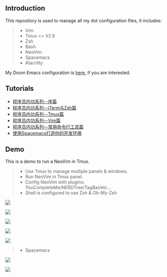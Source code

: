 ## Introduction
This repository is used to manage all my dot configuration files, it includes:

>* Vim
>* Tmux <= V2.8
>* Zsh
>* Bash
>* NeoVim
>* Spacemacs
>* Alacritty

My Doom Emacs configuration is [here](https://github.com/TimothyYe/doom-emacs), if you are interested.

## Tutorials

* [程序员内功系列--序篇](https://xiaozhou.net/learn-the-command-line-preface-2017-05-12.html)
* [程序员内功系列--iTerm与Zsh篇](https://xiaozhou.net/learn-the-command-line-iterm-and-zsh-2017-06-23.html)
* [程序员内功系列--Tmux篇](https://xiaozhou.net/learn-the-command-line-tmux-2018-04-27.html)
* [程序员内功系列–-Vim篇](https://xiaozhou.net/learn-the-command-line-preface-2017-05-12.html)  
* [程序员内功系列–-常用命令行工具篇](https://xiaozhou.net/learn-the-command-line-tools-md-2018-10-11.html)  
* [使用Spacemacs打造你的开发环境](https://xiaozhou.net/from-neovim-to-spacemacs-2019-09-04.html)

## Demo
This is a demo to run a NeoVim in Tmux.

>* Use Tmux to manage multiple panels & windows.
>* Run NeoVim in Tmux panel.
>* Config NeoVim with plugins: YouCompleteMe/NERDTree/TagBar/etc...
>* Shell is configured to use Zsh & Oh-My-Zsh

![](https://github.com/TimothyYe/mydotfiles/blob/master/snapshot/tmux-nvim.png)

![](hhttps://github.com/TimothyYe/mydotfiles/blob/master/snapshot/tmux-nvim2.png)

![](https://xiaozhou.net/pics/ide.png)

![](https://xiaozhou.net/pics/tmux/3.png)

![](https://github.com/TimothyYe/mydotfiles/blob/master/snapshot/tmux-nvim3.png)

>* Spacemacs

![](https://github.com/TimothyYe/mydotfiles/blob/master/snapshot/spacemacs.png)

![](https://github.com/TimothyYe/mydotfiles/blob/master/snapshot/spacemacs2.png)

